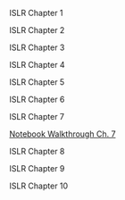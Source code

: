 ISLR Chapter 1



ISLR Chapter 2



ISLR Chapter 3



ISLR Chapter 4



ISLR Chapter 5



ISLR Chapter 6



ISLR Chapter 7

[Notebook Walkthrough Ch. 7]( griffinsalyer.github.io/code/ISLRch7/index.md)

ISLR Chapter 8



ISLR Chapter 9



ISLR Chapter 10


